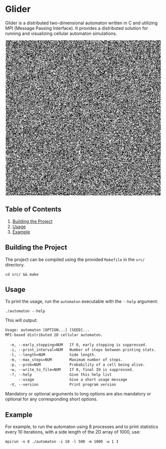 # Glider

Glider is a distributed two-dimensional automaton written in C and utilizing MPI (Message Passing Interface). It provides a distributed solution for running and visualizing cellular automaton simulations.

<p align="center">
  <img src="example.gif" />
</p>

## Table of Contents
1. [Building the Project](#building-the-project)
2. [Usage](#usage)
3. [Example](#example)

## Building the Project

The project can be compiled using the provided `Makefile` in the `src/` directory.

```
cd src/ && make
```

## Usage

To print the usage, run the `automaton` executable with the `--help` argument:

```
./automaton --help
```

This will output:


```
Usage: automaton [OPTION...] [SEED]...
MPI-based distributed 2D cellular automaton.

  -e, --early_stopping=NUM   If 0, early stopping is suppressed.
  -i, --print_interval=NUM   Number of steps between printing stats.
  -l, --length=NUM           Side length.
  -m, --max_steps=NUM        Maximum number of steps.
  -p, --prob=NUM             Probability of a cell being alive.
  -w, --write_to_file=NUM    If 0, final IO is suppressed.
  -?, --help                 Give this help list
      --usage                Give a short usage message
  -V, --version              Print program version
```

Mandatory or optional arguments to long options are also mandatory or optional for any corresponding short options.

## Example

For example, to run the automaton using 8 processes and to print statistics every 10 iterations, with a side length of the 2D array of 1000, use:

```
mpirun -n 8 ./automaton -i 10 -l 500 -m 1000 -w 1 3
```
